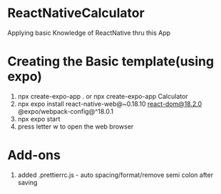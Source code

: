 # ReactNativeCalculator

Applying basic Knowledge of ReactNative thru this App

# Creating the Basic template(using expo)

1. npx create-expo-app . or npx create-expo-app Calculator
2. npx expo install react-native-web@~0.18.10 react-dom@18.2.0 @expo/webpack-config@^18.0.1
3. npx expo start
4. press letter w to open the web browser

# Add-ons

1. added .prettierrc.js - auto spacing/format/remove semi colon after saving
